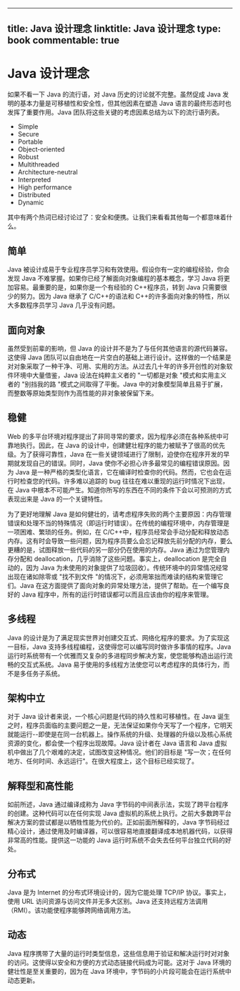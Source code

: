
---
title: Java 设计理念
linktitle: Java 设计理念
type: book
commentable: true
---

# Java 设计理念

如果不看一下 Java 的流行语，对 Java 历史的讨论就不完整。虽然促成 Java 发明的基本力量是可移植性和安全性，但其他因素在塑造 Java 语言的最终形态时也发挥了重要作用。Java 团队将这些关键的考虑因素总结为以下的流行语列表。

- Simple
- Secure
- Portable
- Object-oriented
- Robust
- Multithreaded
- Architecture-neutral
- Interpreted
- High performance
- Distributed
- Dynamic

其中有两个热词已经讨论过了：安全和便携。让我们来看看其他每一个都意味着什么。

## 简单

Java 被设计成易于专业程序员学习和有效使用。假设你有一定的编程经验，你会发现 Java 不难掌握。如果你已经了解面向对象编程的基本概念，学习 Java 将更加容易。最重要的是，如果你是一个有经验的 C++程序员，转到 Java 只需要很少的努力。因为 Java 继承了 C/C++的语法和 C++的许多面向对象的特性，所以大多数程序员学习 Java 几乎没有问题。

## 面向对象

虽然受到前辈的影响，但 Java 的设计并不是为了与任何其他语言的源代码兼容。这使得 Java 团队可以自由地在一片空白的基础上进行设计。这样做的一个结果是对对象采取了一种干净、可用、实用的方法。从过去几十年的许多开创性的对象软件环境中大量借鉴，Java 设法在纯粹主义者的 "一切都是对象 "模式和实用主义者的 "别挡我的路 "模式之间取得了平衡。Java 中的对象模型简单且易于扩展，而整数等原始类型则作为高性能的非对象被保留下来。

## 稳健

Web 的多平台环境对程序提出了非同寻常的要求，因为程序必须在各种系统中可靠地执行。因此，在 Java 的设计中，创建健壮程序的能力被赋予了很高的优先级。为了获得可靠性，Java 在一些关键领域进行了限制，迫使你在程序开发的早期就发现自己的错误。同时，Java 使你不必担心许多最常见的编程错误原因。因为 Java 是一种严格的类型化语言，它在编译时检查你的代码。然而，它也会在运行时检查您的代码。许多难以追踪的 bug 往往在难以重现的运行时情况下出现，在 Java 中根本不可能产生。知道你所写的东西在不同的条件下会以可预测的方式表现出来是 Java 的一个关键特性。

为了更好地理解 Java 是如何健壮的，请考虑程序失败的两个主要原因：内存管理错误和处理不当的特殊情况（即运行时错误）。在传统的编程环境中，内存管理是一项困难、繁琐的任务。例如，在 C/C++中，程序员经常会手动分配和释放动态内存。这有时会导致一些问题，因为程序员要么会忘记释放先前分配的内存，要么更糟的是，试图释放一些代码的另一部分仍在使用的内存。Java 通过为您管理内存分配和 deallocation，几乎消除了这些问题。事实上，deallocation 是完全自动的，因为 Java 为未使用的对象提供了垃圾回收）。传统环境中的异常情况经常出现在诸如除零或 "找不到文件 "的情况下，必须用笨拙而难读的结构来管理它们。Java 在这方面提供了面向对象的异常处理方法，提供了帮助。在一个编写良好的 Java 程序中，所有的运行时错误都可以而且应该由你的程序来管理。

## 多线程

Java 的设计是为了满足现实世界对创建交互式、网络化程序的要求。为了实现这一目标，Java 支持多线程编程，这使得您可以编写同时做许多事情的程序。Java 运行时系统带有一个优雅而又复杂的多进程同步解决方案，使您能够构造出运行流畅的交互式系统。Java 易于使用的多线程方法使您可以考虑程序的具体行为，而不是多任务子系统。

## 架构中立

对于 Java 设计者来说，一个核心问题是代码的持久性和可移植性。在 Java 诞生之时，程序员面临的主要问题之一是，无法保证如果你今天写了一个程序，它明天就能运行--即使是在同一台机器上。操作系统的升级、处理器的升级以及核心系统资源的变化，都会使一个程序出现故障。Java 设计者在 Java 语言和 Java 虚拟机中做出了几个艰难的决定，试图改变这种情况。他们的目标是 "写一次；在任何地方、任何时间、永远运行"。在很大程度上，这个目标已经实现了。

## 解释型和高性能

如前所述，Java 通过编译成称为 Java 字节码的中间表示法，实现了跨平台程序的创建。这种代码可以在任何实现 Java 虚拟机的系统上执行。之前大多数跨平台解决方案的尝试都是以牺牲性能为代价的。正如前面所解释的，Java 字节码经过精心设计，通过使用及时编译器，可以很容易地直接翻译成本地机器代码，以获得非常高的性能。提供这一功能的 Java 运行时系统不会失去任何平台独立代码的好处。

## 分布式

Java 是为 Internet 的分布式环境设计的，因为它能处理 TCP/IP 协议。事实上，使用 URL 访问资源与访问文件并无多大区别。Java 还支持远程方法调用（RMI）。该功能使程序能够跨网络调用方法。

## 动态

Java 程序携带了大量的运行时类型信息，这些信息用于验证和解决运行时对对象的访问。这使得以安全和方便的方式动态链接代码成为可能。这对于 Java 环境的健壮性是至关重要的，因为在 Java 环境中，字节码的小片段可能会在运行系统中动态更新。

    